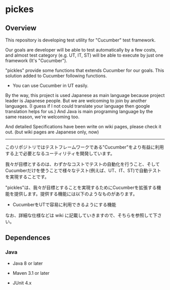 # pickes

## Overview
This repository is developing test utility for "Cucumber" test framework.

Our goals are developer will be able to test automatically by a few costs, and almost test category (e.g. UT, IT, ST) will be able to execute by just one framework (It's "Cucumber"). 

"pickles" provide some functions that extends Cucumber for our goals. This solution added to Cucumber following functions.

* You can use Cucumber in UT easily.


By the way, this project is used Japanese as main language because project leader is Japanese people. But we are welcoming to join by another languages. (I guess if I not could translate your language then google translation helps for us.) And Java is main programing language by the same reason, we're welcoming too.

And detailed Specifications have been write on wiki pages, please check it out. (but wiki pages are Japanese only, now)

---- 

このリポジトリではテストフレームワークである"Cucumber"をより有益に利用する上で必要となるユーティリティを開発しています。

我々が目標とするのは、わずかなコストでテストの自動化を行うこと、そしてCucumberだけを使うことで様々なテスト(例えば、UT、IT、ST)で自動テストを実現することです。

"pickles"は、我々が目標とすることを実現するためにCucumberを拡張する機能を提供します。提供する機能には以下のようなものがあります。

* CucumberをUTで容易に利用できるようにする機能

なお、詳細な仕様などは wiki に記載していきますので、そちらを参照して下さい。


## Dependences

### Java

* Java 8 or later

* Maven 3.1 or later

* JUnit 4.x
